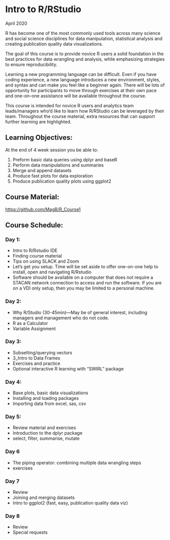 # Intro to R/RStudio
April 2020

R has become one of the most commonly used tools across many science and social science disciplines for data manipulation, statistical analysis and creating publication quality data visualizations.

The goal of this course is to provide novice R users a solid foundation in the best practices for data wrangling and analysis, while emphasizing strategies to ensure reproducibility.  

Learning a new programming language can be difficult. Even if you have coding experience, a new language introduces a new environment, styles, and syntax and can make you feel like a beginner again. There will be lots of opportunity for participants to move through exercises at their own pace and one-on-one assistance will be available throughout the course. 

This course is intended for novice R users and analytics team leads/managers who’d like to learn how R/RStudio can be leveraged by their team. Throughout the course material, extra resources that can support further learning are highlighted.

## Learning Objectives:
At the end of 4 week session you be able to:
1) Preform basic data queries using dplyr and baseR
2) Perform data manipulations and summaries
3) Merge and append datasets
4) Produce fast plots for data exploration
5) Produce publication quality plots using ggplot2

## Course Material:
https://github.com/MagB/R_Course1

## Course Schedule:
### Day 1:
*	Intro to R/Rstudio IDE
*	Finding course material
*	Tips on using SLACK and Zoom	
*	Let’s get you setup. Time will be set aside to offer one-on-one help to install, open and navigating R/Rstudio 
*	Software should be available on a computer that does not require a STACAN network connection to access and run the software. If you are on a VDI only setup, then you may be limited to a personal machine. 

### Day 2:
*	Why R/Studio (30-45min)—May be of general interest, including managers and management who do not code. 
*	R as a Calculator 
*	Variable Assignment 

### Day 3:
*	Subsetting/querying vectors 
*	3_Intro to Data Frames
*	Exercises and practice
*	Optional interactive R learning with “SWIRL” package


### Day 4:
*	Base plots, basic data visualizations 
*	Installing and loading packages
* 	Importing data from excel, sas, csv

### Day 5:
*	Review material and exercises
*	Introduction to the dplyr package
* 	select, filter, summarise, mutate


### Day 6
* 	The piping operator: combining multiple data wrangling steps
*	exercises

### Day 7 
*	Review 
*	Joining and merging datasets 
*	Intro to ggplot2 (fast, easy, publication quality data viz)

### Day 8
* 	Review
* 	Special requests
 


